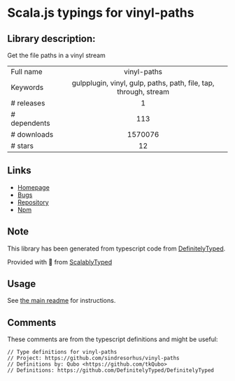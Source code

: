 
# Scala.js typings for vinyl-paths


## Library description:
Get the file paths in a vinyl stream

|                    |                 |
| ------------------ | :-------------: |
| Full name          | vinyl-paths |
| Keywords           | gulpplugin, vinyl, gulp, paths, path, file, tap, through, stream |
| # releases         | 1 |
| # dependents       | 113 |
| # downloads        | 1570076 |
| # stars            | 12 |

## Links
- [Homepage](https://github.com/sindresorhus/vinyl-paths)
- [Bugs](https://github.com/sindresorhus/vinyl-paths/issues)
- [Repository](https://github.com/sindresorhus/vinyl-paths)
- [Npm](https://www.npmjs.com/package/vinyl-paths)
    


## Note
This library has been generated from typescript code from [DefinitelyTyped](https://definitelytyped.org).

Provided with :purple_heart: from [ScalablyTyped](https://github.com/oyvindberg/ScalablyTyped)

## Usage
See [the main readme](../../readme.md) for instructions.

## Comments

These comments are from the typescript definitions and might be useful:
```
// Type definitions for vinyl-paths
// Project: https://github.com/sindresorhus/vinyl-paths
// Definitions by: Qubo <https://github.com/tkQubo>
// Definitions: https://github.com/DefinitelyTyped/DefinitelyTyped

```


